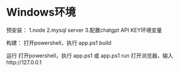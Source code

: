 # Windows环境
预安装：
1.node
2.mysql server
3.配置chatgpt API KEY环境变量

构建：
打开powershell，执行
  app.ps1 build
   
 
运行
打开powershell，执行
  app.ps1 或 app.ps1 run
打开浏览器，输入http://127.0.0.1
